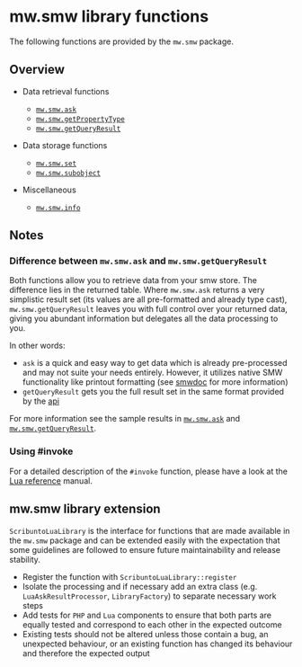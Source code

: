 # mw.smw library functions

The following functions are provided by the `mw.smw` package.

## Overview

- Data retrieval functions

    - [`mw.smw.ask`][doc.ask]
    - [`mw.smw.getPropertyType`][doc.getPropertyType]
    - [`mw.smw.getQueryResult`][doc.getQueryResult]

- Data storage functions

    - [`mw.smw.set`][doc.set]
    - [`mw.smw.subobject`][doc.subobject]

- Miscellaneous

    - [`mw.smw.info`][doc.info]

## Notes

### Difference between `mw.smw.ask` and `mw.smw.getQueryResult`
Both functions allow you to retrieve data from your smw store. The difference lies in the returned table. Where `mw.smw.ask`
returns a very simplistic result set (its values are all pre-formatted and already type cast), `mw.smw.getQueryResult` leaves
you with full control over your returned data, giving you abundant information but delegates all the data processing to you.

In other words:
* `ask` is a quick and easy way to get data which is already pre-processed and may not suite your needs entirely.
However, it utilizes native SMW functionality like printout formatting (see [smwdoc] for more information)
* `getQueryResult` gets you the full result set in the same format provided by the [api]

For more information see the sample results in [`mw.smw.ask`][doc.ask] and [`mw.smw.getQueryResult`][doc.getQueryResult].

### Using #invoke

For a detailed description of the `#invoke` function, please have a look at the [Lua reference][lua] manual.

## mw.smw library extension

`ScribuntoLuaLibrary` is the interface for functions that are made available in the `mw.smw` package and can be extended easily with the expectation that some guidelines are followed to ensure future maintainability and release stability.

- Register the function with `ScribuntoLuaLibrary::register`
- Isolate the processing and if necessary add an extra class (e.g. `LuaAskResultProcessor`, `LibraryFactory`) to separate necessary work steps
- Add tests for `PHP` and `Lua` components to ensure that both parts are equally tested and correspond to each other in the expected outcome
- Existing tests should not be altered unless those contain a bug, an unexpected behaviour, or an existing function has changed its behaviour and therefore the expected output

[smwdoc]: https://www.semantic-mediawiki.org/wiki/Semantic_MediaWiki
[api]: https://www.semantic-mediawiki.org/wiki/Serialization_%28JSON%29
[lua]: https://www.mediawiki.org/wiki/Extension:Scribunto/Lua_reference_manual
[doc.ask]: https://github.com/SemanticMediaWiki/SemanticScribunto/blob/master/docs/mw.smw.ask.md
[doc.getPropertyType]: https://github.com/SemanticMediaWiki/SemanticScribunto/blob/master/docs/mw.smw.getPropertyType.md
[doc.getQueryResult]: https://github.com/SemanticMediaWiki/SemanticScribunto/blob/master/docs/mw.smw.getQueryResult.md
[doc.set]: https://github.com/SemanticMediaWiki/SemanticScribunto/blob/master/docs/mw.smw.set.md
[doc.subobject]: https://github.com/SemanticMediaWiki/SemanticScribunto/blob/master/docs/mw.smw.subobject.md
[doc.info]: https://github.com/SemanticMediaWiki/SemanticScribunto/blob/master/docs/mw.smw.info.md
